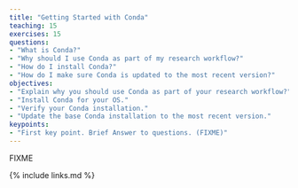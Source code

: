 ```yaml
---
title: "Getting Started with Conda"
teaching: 15
exercises: 15
questions:
- "What is Conda?"
- "Why should I use Conda as part of my research workflow?"
- "How do I install Conda?"
- "How do I make sure Conda is updated to the most recent version?"
objectives:
- "Explain why you should use Conda as part of your research workflow?"
- "Install Conda for your OS."
- "Verify your Conda installation."
- "Update the base Conda installation to the most recent version."
keypoints:
- "First key point. Brief Answer to questions. (FIXME)"
---
```

FIXME

{% include links.md %}


